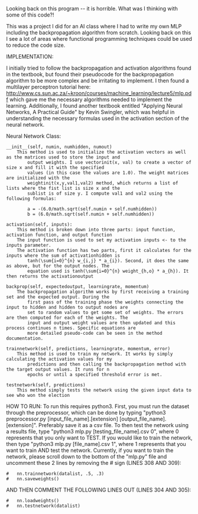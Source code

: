 Looking back on this program -- it is horrible. What was I thinking with some of this code?! 

This was a project I did for an AI class where I had to write my own MLP including the backpropagation algorithm from scratch. Looking back on this I see a lot of areas where functional programming techniques could be used to reduce the code size.

IMPLEMENTATION:

I initially tried to follow the backpropagation and activation algorithms found in the textbook, but found their pseudocode for the backpropagation algorithm to be more complex and be irritating to implement. I then found a multilayer perceptron tutorial here: http://www.cs.sun.ac.za/~kroon/courses/machine_learning/lecture5/mlp.pdf which gave me the necessary algorithms needed to implement the learning. Additionally, I found another textbook entitled "Applying Neural Networks, A Practical Guide" by Kevin Swingler, which was helpful in understanding the necessary formulas used in the activation section of the neural network. 

Neural Network Class:

	__init__(self, numin, numhidden, numout)
		This method is used to initialize the activation vectors as well as the matrices used to store the input and 
			output weights. I use vectorinit(x, val) to create a vector of size x and fill it with the specified 	
			values (in this case the values are 1.0). The weight matrices are initialized with the 
			weightinit(x,y,val1,val2) method, which returns a list of lists where the fist list is size x and the 
			sublist is of size y. I compute val1 and val2 using the following formulas:
		
			a = -(6.0/math.sqrt(self.numin + self.numhidden))
			b = (6.0/math.sqrt(self.numin + self.numhidden))
		
	activation(self, inputs):
		This method is broken down into three parts: input function, activation function, and output function
		The input function is used to set my activation inputs <- to the inputs parameter.
		The activation function has two parts, first it calculates for the inputs where the sum of activationhidden is 
			tanh(\sum{i=0}^{n} w_{i,j} * a_{i}). Second, it does the same as above, but for the output nodes. The 
			equation used is tanh(\sum{i=0}^{n} weight_{h,o} * a_{h}). It then returns the activationoutput
		
	backprop(self, expectedoutput, learningrate, momentum)
		The backpropagation algorithm works by first receiving a training set and the expected output. During the 
			first pass of the training phase the weights connecting the input to hidden and hidden to output nodes are 	
			set to random values to get some set of weights. The errors are then computed for each of the weights. The 
			input and output weight values are then updated and this process continues n times. Specific equations are 
			more detailed pseudo-code can be seen in the method documentation.
		
	trainnetwork(self, predictions, learningrate, momentum, error)
		This method is used to train my network. It works by simply calculating the activation values for my 
			predictions and then calling the backpropagation method with the target output values. It runs for n 
			epochs or until a specified threshold error is met.
	
	testnetwork(self, predictions)
		This method simply tests the network using the given input data to see who won the election

HOW TO RUN:
	To run this requires python3. First, you must run the dataset through the preprocessor, which can be done by typing "python3 preprocessor.py [input_file_name].[extension] [output_file_name].[extension]". Preferably save it as a csv file. To then test the network using a results file, type "python3 mlp.py [testing_file_name].csv 0", where 0 represents that you only want to TEST. If you would like to train the network, then type "python3 mlp.py [file_name].csv 1", where 1 represents that you want to train AND test the network. Currently, if you want to train the network, please scroll down to the bottom of the "mlp.py" file and uncomment these 2 lines by removing the # sign (LINES 308 AND 309):
	
	#	nn.trainnetwork(datalist, .5, .3)
	#	nn.saveweights()

AND THEN COMMENT THE FOLLOWING LINES OUT (LINES 304 AND 305):
	
	#	nn.loadweights()
	#	nn.testnetwork(datalist)